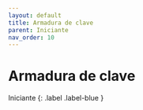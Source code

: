 ```yaml
---
layout: default
title: Armadura de clave
parent: Iniciante
nav_order: 10
---
```


# Armadura de clave

Iniciante
{: .label .label-blue }
